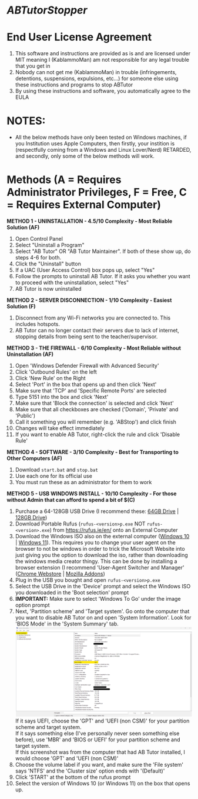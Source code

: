 # _ABTutorStopper_

# End User License Agreement
1. This software and instructions are provided as is and are licensed under MIT meaning I (KablammoMan) am not responsible for any legal trouble that you get in
2. Nobody can not get me (KablammoMan) in trouble (infringements, detentions, suspensions, expulsions, etc...) for someone else using these instructions and programs to stop ABTutor
3. By using these instructions and software, you automatically agree to the EULA

# NOTES:
- All the below methods have only been tested on Windows machines, if you Institution uses Apple Computers, then firstly, your instition is (respectfully coming from a Windows and Linux Lover/Nerd) RETARDED, and secondly, only some of the below methods will work.

# Methods (A = Requires Administrator Privileges, F = Free, C = Requires External Computer)
**METHOD 1 - UNINSTALLATION - 4.5/10 Complexity - Most Reliable Solution (AF)**
1. Open Control Panel
2. Select "Uninstall a Program"
3. Select "AB Tutor" OR "AB Tutor Maintainer". If both of these show up, do steps 4-6 for both.
4. Click the "Uninstall" button
5. If a UAC (User Access Control) box pops up, select "Yes"
6. Follow the prompts to uninstall AB Tutor. If it asks you whether you want to proceed with the uninstallation, select "Yes"
7. AB Tutor is now uninstalled

**METHOD 2 - SERVER DISCONNECTION - 1/10 Complexity - Easiest Solution (F)**
1. Disconnect from any Wi-Fi networks you are connected to. This includes hotspots.
2. AB Tutor can no longer contact their servers due to lack of internet, stopping details from being sent to the teacher/supervisor.

**METHOD 3 - THE FIREWALL - 6/10 Complexity - Most Reliable without Uninstallation (AF)**
1. Open 'Windows Defender Firewall with Advanced Security'
2. Click 'Outbound Rules' on the left
3. Click 'New Rule' on the Right
4. Select 'Port' in the box that opens up and then click 'Next'
5. Make sure that 'TCP' and 'Specific Remote Ports' are selected
6. Type 5151 into the box and click 'Next'
7. Make sure that 'Block the connection' is selected and click 'Next'
8. Make sure that all checkboxes are checked ('Domain', 'Private' and 'Public')
9. Call it something you will remember (e.g. 'ABStop') and click finish
10. Changes will take effect immediately
11. If you want to enable AB Tutor, right-click the rule and click 'Disable Rule'

**METHOD 4 - SOFTWARE - 3/10 Complexity - Best for Transporting to Other Computers (AF)**
1. Download `start.bat` and `stop.bat`
2. Use each one for its official use
3. You must run these as an administrator for them to work

**METHOD 5 - USB WINDOWS INSTALL - 10/10 Complexity - For those without Admin that can afford to spend a bit of $(C)**
1. Purchase a 64-128GB USB Drive (I recommend these: [64GB Drive](https://www.amazon.com.au/dp/B077VYCV37/) | [128GB Drive](https://www.amazon.com.au/dp/B07855LJ99/))
2. Download Portable Rufus (`rufus-<version>p.exe` NOT `rufus-<version>.exe`) from https://rufus.ie/en/ onto an External Computer
3. Download the Windows ISO also on the external computer ([Windows 10](https://www.microsoft.com/en/software-download/windows10) | [Windows 11](https://www.microsoft.com/en/software-download/windows11)). This requires you to change your user agent on the browser to not be windows in order to trick the Microsoft Website into just giving you the option to download the iso, rather than downloading the windows media creator thingy. This can be done by installing a browser extension (I recommend 'User-Agent Switcher and Manager' ([Chrome Webstore](https://chrome.google.com/webstore/detail/user-agent-switcher-and-m/bhchdcejhohfmigjafbampogmaanbfkg) | [Mozilla Addons](https://addons.mozilla.org/en-US/firefox/addon/user-agent-string-switcher/))
4. Plug in the USB you bought and open `rufus-<version>p.exe`
5. Select the USB Drive in the 'Device' prompt and select the Windows ISO you downloaded in the 'Boot selection' prompt
6. **IMPORTANT:** Make sure to select 'Windows To Go' under the image option prompt
7. Next, 'Partition scheme' and 'Target system'. Go onto the computer that you want to disable AB Tutor on and open 'System Information'. Look for 'BIOS Mode' in the 'System Summary' tab. ![How to find BIOS Mode](./img/bios.png "How to find BIOS Mode")
If it says UEFI, choose the 'GPT' and 'UEFI (non CSM)' for your partition scheme and target system.  
If it says something else (I've personally never seen something else before), use 'MBR' and 'BIOS or UEFI' for your partition scheme and target system.  
If this screenshot was from the computer that had AB Tutor installed, I would choose 'GPT' and 'UEFI (non CSM)'
8. Choose the volume label if you want, and make sure the 'File system' says 'NTFS' and the 'Cluster size' option ends with '(Default)'
9. Click 'START' at the bottom of the rufus prompt
10. Select the version of Windows 10 (or Windows 11) on the box that opens up. 
